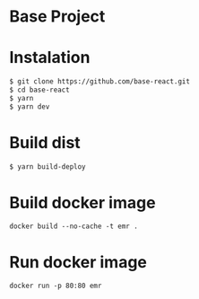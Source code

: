 # Base Project

# Instalation

```sh
$ git clone https://github.com/base-react.git
$ cd base-react
$ yarn
$ yarn dev
```

# Build dist
```sh
$ yarn build-deploy
```
# Build docker image
```docker build --no-cache -t emr . ```

# Run docker image
``` docker run -p 80:80 emr ```
